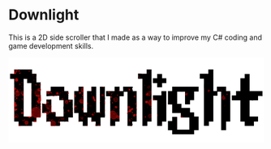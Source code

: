 # Downlight
This is a 2D side scroller that I made as a way to improve my C# coding and game development skills. 

![Game Title.](DownLight/Pictures/Downlight_Title.png)